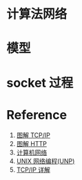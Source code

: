 # 计算法网络

# 模型
# socket 过程

# Reference
1. [图解 TCP/IP]()
2. [图解 HTTP]()
3. [计算机网络]()
4. [UNIX 网络编程(UNP)]()
5. [TCP/IP 详解]()